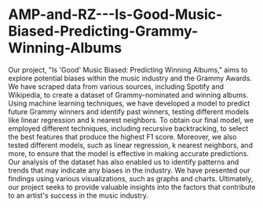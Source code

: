 # AMP-and-RZ---Is-Good-Music-Biased-Predicting-Grammy-Winning-Albums

Our project, "Is 'Good' Music Biased: Predicting Winning Albums," aims to explore potential biases within the music industry and the Grammy Awards. We have scraped data from various sources, including Spotify and Wikipedia, to create a dataset of Grammy-nominated and winning albums. Using machine learning techniques, we have developed a model to predict future Grammy winners and identify past winners, testing different models like linear regression and k nearest neighbors. To obtain our final model, we employed different techniques, including recursive backtracking, to select the best features that produce the highest F1 score. Moreover, we also tested different models, such as linear regression, k nearest neighbors, and more, to ensure that the model is effective in making accurate predictions. Our analysis of the dataset has also enabled us to identify patterns and trends that may indicate any biases in the industry. We have presented our findings using various visualizations, such as graphs and charts. Ultimately, our project seeks to provide valuable insights into the factors that contribute to an artist's success in the music industry.
